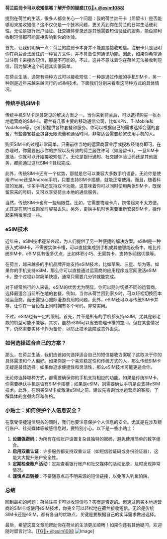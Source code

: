 **荷兰註冊卡可以收短信嗎？解开你的疑惑[[TG💪+ @esim1088](https://t.me/s/esim1088)]**

提到在荷兰的生活，很多人都会关心一个问题：我的荷兰註冊卡（居留卡）是否能够用来接收短信？这不仅仅是一个技术问题，更关系到你在荷兰的日常生活便利性。无论是银行账户验证、社交媒体登录还是其他需要短信验证的服务，能否顺利收到短信都可能直接影响到你的体验。

首先，让我们明确一点：荷兰的註冊卡本身并不能直接接收短信。注册卡只是证明你在荷兰合法居住的一种官方文件，并不具备任何通讯功能。因此，如果你希望通过注册卡来接收短信，那是不可能的。不过，这并不意味着你在荷兰无法接收到短信，因为解决这个问题其实很简单。

在荷兰生活，通常有两种方式可以接收短信：一种是通过传统的手机SIM卡，另一种则是近年来越来越流行的eSIM技术。下面我们分别来看看这两种方式的具体情况。

### 传统手机SIM卡

传统手机SIM卡是最常见的解决方案之一。当你来到荷兰后，可以选择购买一张本地运营商的SIM卡。荷兰有几家主要的移动通信公司，比如KPN、T-Mobile和Vodafone等，它们都提供各种套餐和服务。你可以根据自己的需求选择合适的套餐，有些套餐甚至包含无限流量和通话时间，非常适合需要频繁使用手机的人。

购买SIM卡的过程非常简单，只需前往当地的运营商营业厅或授权经销商即可。在办理时，你需要出示你的护照以及有效的荷兰居住许可（如居留卡）。一旦SIM卡激活，你就可以开始接收短信了。无论是银行通知、社交媒体验证码还是其他服务，都能通过这张SIM卡轻松完成。

此外，传统SIM卡还有一个优势，那就是它可以兼容大多数手机设备。无论你是使用iPhone还是Android手机，只要支持SIM卡插槽，就能正常使用。而且，随着科技的发展，许多手机还支持双卡功能，这意味着你可以同时使用两张SIM卡，既保留原来的号码，又可以享受荷兰本地的通信服务。

当然，传统SIM卡也有一些局限性。比如，它需要物理卡片，携带起来不太方便，尤其是在旅行或搬家时容易丢失。另外，更换手机时也需要重新安装SIM卡，操作起来稍微麻烦一些。

### eSIM技术

近年来，eSIM技术逐渐兴起，为人们提供了另一种便捷的解决方案。eSIM是一种嵌入式SIM卡，不需要实体卡槽，可以直接集成到手机或其他智能设备中。相比传统SIM卡，eSIM具有很多优点，比如体积小巧、无需剪卡、支持多网络切换等。

在荷兰，越来越多的手机品牌开始支持eSIM技术，比如苹果、三星、华为等。如果你的手机支持eSIM，那么你可以直接通过运营商的应用程序或官网激活eSIM卡。整个过程非常简单快捷，通常只需要几分钟就能完成。

对于经常旅行的人来说，eSIM的优势尤为明显。你可以随时切换不同的运营商，选择最适合当前所在地的套餐。例如，当你从荷兰回到家乡时，可以轻松切换回本地运营商，而无需担心国际漫游费用的问题。此外，eSIM还可以与传统SIM卡并存，让你在一台设备上同时拥有多个号码，非常实用。

不过，eSIM也有一定的限制。首先，并不是所有的手机都支持eSIM，尤其是较老款的机型可能不兼容。其次，虽然eSIM可以省去物理卡槽的空间，但在某些情况下，仍然需要实体卡作为备份，以防止技术故障或意外丢失。

### 如何选择适合自己的方案？

那么，在荷兰生活，我们应该如何选择适合自己的短信接收方案呢？这取决于你的具体需求和个人偏好。如果你是一个喜欢稳定性和传统方式的人，那么传统SIM卡无疑是最佳选择；如果你追求便捷性和灵活性，那么eSIM技术可能更适合你。

无论你选择哪种方式，都需要确保你的手机支持相应的功能。如果是传统SIM卡，你需要确认手机是否有SIM卡插槽；如果是eSIM，则需要确认手机是否支持eSIM技术。此外，在购买SIM卡或激活eSIM之前，建议先咨询当地运营商的客服，了解具体的套餐内容和价格。

### 小贴士：如何保护个人信息安全？

在享受便捷短信服务的同时，我们也要注意保护个人信息的安全。尤其是在涉及银行账户、社交媒体等敏感信息时，要特别小心。以下是一些小贴士：

1. **设置强密码**：为所有在线账户设置复杂且独特的密码，避免使用简单的数字组合。
2. **启用双重认证**：许多服务都支持双重认证（如短信验证码或身份验证器），这能大大提升账户安全性。
3. **定期检查账户活动**：定期查看银行账户和社交媒体的活动记录，及时发现异常情况。
4. **谨慎点击链接**：不要随意点击不明来源的短信链接，以免落入钓鱼陷阱。

### 总结

回到最初的问题：荷兰註冊卡可以收短信吗？答案是否定的。但通过购买本地运营商的SIM卡或使用eSIM技术，你完全可以轻松地在荷兰接收短信。无论是传统SIM卡还是eSIM，都有各自的优缺点，关键是要根据自己的实际需求做出选择。

最后，希望这篇文章能帮助你在荷兰的生活更加顺畅！如果你还有其他疑问，欢迎随时留言讨论。[[TG💪+ @esim1088](https://t.me/s/esim1088) ![Image](https://i.postimg.cc/4NQfJmqS/Snipaste-2025-05-13-00-14-12.png)]